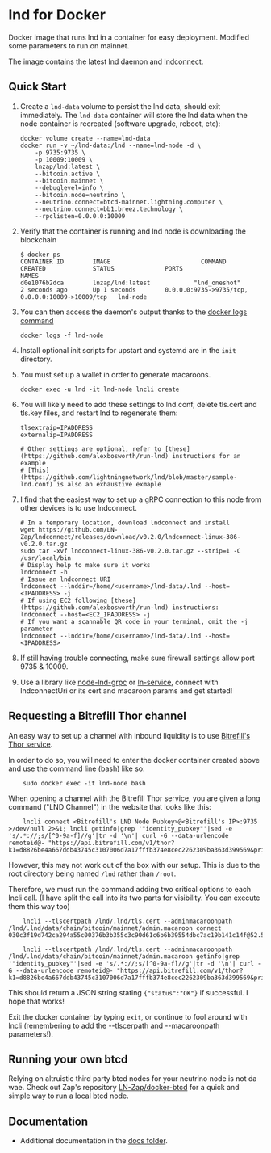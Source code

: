 # lnd for Docker

Docker image that runs lnd in a container for easy deployment. Modified some parameters to run on mainnet.

The image contains the latest [lnd](https://github.com/lightningnetwork/lnd) daemon and [lndconnect](https://github.com/LN-Zap/lndconnect).

## Quick Start

1.  Create a `lnd-data` volume to persist the lnd data, should exit immediately. The `lnd-data` container will store the lnd data when the node container is recreated (software upgrade, reboot, etc):

        docker volume create --name=lnd-data
        docker run -v ~/lnd-data:/lnd --name=lnd-node -d \
            -p 9735:9735 \
            -p 10009:10009 \
            lnzap/lnd:latest \
            --bitcoin.active \
            --bitcoin.mainnet \
            --debuglevel=info \
            --bitcoin.node=neutrino \
            --neutrino.connect=btcd-mainnet.lightning.computer \
            --neutrino.connect=bb1.breez.technology \
            --rpclisten=0.0.0.0:10009

2.  Verify that the container is running and lnd node is downloading the blockchain

        $ docker ps
        CONTAINER ID        IMAGE                         COMMAND             CREATED             STATUS              PORTS                                              NAMES
        d0e1076b2dca        lnzap/lnd:latest            "lnd_oneshot"       2 seconds ago       Up 1 seconds        0.0.0.0:9735->9735/tcp, 0.0.0.0:10009->10009/tcp   lnd-node

3.  You can then access the daemon's output thanks to the [docker logs command](https://docs.docker.com/reference/commandline/cli/#logs)

        docker logs -f lnd-node

4.  Install optional init scripts for upstart and systemd are in the `init` directory.

5.  You must set up a wallet in order to generate macaroons.

        docker exec -u lnd -it lnd-node lncli create

6.  You will likely need to add these settings to lnd.conf, delete tls.cert and tls.key files, and restart lnd to regenerate them:

        tlsextraip=IPADDRESS
        externalip=IPADDRESS
        
        # Other settings are optional, refer to [these](https://github.com/alexbosworth/run-lnd) instructions for an example
        # [This](https://github.com/lightningnetwork/lnd/blob/master/sample-lnd.conf) is also an exhaustive exmaple
        
7.  I find that the easiest way to set up a gRPC connection to this node from other devices is to use lndconnect.

        # In a temporary location, download lndconnect and install
        wget https://github.com/LN-Zap/lndconnect/releases/download/v0.2.0/lndconnect-linux-386-v0.2.0.tar.gz
        sudo tar -xvf lndconnect-linux-386-v0.2.0.tar.gz --strip=1 -C /usr/local/bin
        # Display help to make sure it works
        lndconnect -h
        # Issue an lndconnect URI
        lndconnect --lnddir=/home/<username>/lnd-data/.lnd --host=<IPADDRESS> -j
        # If using EC2 following [these](https://github.com/alexbosworth/run-lnd) instructions:
        lndconnect --host=<EC2_IPADDRESS> -j
        # If you want a scannable QR code in your terminal, omit the -j parameter
        lndconnect --lnddir=/home/<username>/lnd-data/.lnd --host=<IPADDRESS>

8.  If still having trouble connecting, make sure firewall settings allow port 9735 & 10009.

9.  Use a library like [node-lnd-grpc](https://github.com/LN-Zap/node-lnd-grpc/) or [ln-service](https://github.com/alexbosworth/ln-service), connect with lndconnectUri or its cert and macaroon params and get started!

## Requesting a Bitrefill Thor channel

An easy way to set up a channel with inbound liquidity is to use [Bitrefill's Thor service](https://www.bitrefill.com/thor-lightning-network-channels/?hl=en).

In order to do so, you will need to enter the docker container created above and use the command line (bash) like so:

        sudo docker exec -it lnd-node bash

When opening a channel with the Bitrefill Thor service, you are given a long command ("LND Channel") in the website that looks like this:

        lncli connect <Bitrefill's LND Node Pubkey>@<Bitrefill's IP>:9735 >/dev/null 2>&1; lncli getinfo|grep '"identity_pubkey"'|sed -e 's/.*://;s/[^0-9a-f]//g'|tr -d '\n'| curl -G --data-urlencode remoteid@- "https://api.bitrefill.com/v1/thor?k1=d8826be4a667ddb43745c3107006d7a17fffb374e8cec2262309ba363d399569&private=0"
        
However, this may not work out of the box with our setup. This is due to the root directory being named `/lnd` rather than `/root`.

Therefore, we must run the command adding two critical options to each lncli call. (I have split the call into its two parts for visibility. You can execute them this way too)

        lncli --tlscertpath /lnd/.lnd/tls.cert --adminmacaroonpath /lnd/.lnd/data/chain/bitcoin/mainnet/admin.macaroon connect 030c3f19d742ca294a55c00376b3b355c3c90d61c6b6b39554dbc7ac19b141c14f@52.50.244.44:9735
        
        lncli --tlscertpath /lnd/.lnd/tls.cert --adminmacaroonpath /lnd/.lnd/data/chain/bitcoin/mainnet/admin.macaroon getinfo|grep '"identity_pubkey"'|sed -e 's/.*://;s/[^0-9a-f]//g'|tr -d '\n'| curl -G --data-urlencode remoteid@- "https://api.bitrefill.com/v1/thor?k1=d8826be4a667ddb43745c3107006d7a17fffb374e8cec2262309ba363d399569&private=0"

This should return a JSON string stating `{"status":"OK"}` if successful. I hope that works!

Exit the docker container by typing `exit`, or continue to fool around with lncli (remembering to add the --tlscerpath and --macaroonpath parameters!).

## Running your own btcd

Relying on altruistic third party btcd nodes for your neutrino node is not da wae. Check out Zap's repository [LN-Zap/docker-btcd](https://github.com/LN-Zap/docker-btcd) for a quick and simple way to run a local btcd node.

## Documentation

- Additional documentation in the [docs folder](docs).
